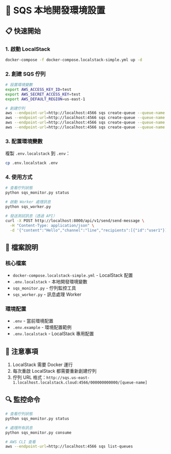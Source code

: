 # 🚀 SQS 本地開發環境設置

## 📋 快速開始

### 1. 啟動 LocalStack

```bash
docker-compose -f docker-compose.localstack-simple.yml up -d
```

### 2. 創建 SQS 佇列

```bash
# 設置環境變數
export AWS_ACCESS_KEY_ID=test
export AWS_SECRET_ACCESS_KEY=test
export AWS_DEFAULT_REGION=us-east-1

# 創建佇列
aws --endpoint-url=http://localhost:4566 sqs create-queue --queue-name send-queue
aws --endpoint-url=http://localhost:4566 sqs create-queue --queue-name batch-queue
aws --endpoint-url=http://localhost:4566 sqs create-queue --queue-name send-dlq
aws --endpoint-url=http://localhost:4566 sqs create-queue --queue-name batch-dlq
```

### 3. 配置環境變數

複製 `.env.localstack` 到 `.env`：

```bash
cp .env.localstack .env
```

### 4. 使用方式

```bash
# 查看佇列狀態
python sqs_monitor.py status

# 啟動 Worker 處理訊息
python sqs_worker.py

# 發送測試訊息（透過 API）
curl -X POST http://localhost:8000/api/v1/send/send-message \
  -H "Content-Type: application/json" \
  -d '{"content":"Hello","channel":"line","recipients":[{"id":"user1"}]}'
```

## 🔧 檔案說明

### 核心檔案
- `docker-compose.localstack-simple.yml` - LocalStack 配置
- `.env.localstack` - 本地開發環境變數
- `sqs_monitor.py` - 佇列監控工具
- `sqs_worker.py` - 訊息處理 Worker

### 環境配置
- `.env` - 當前環境配置
- `.env.example` - 環境配置範例
- `.env.localstack` - LocalStack 專用配置

## 🚨 注意事項

1. LocalStack 需要 Docker 運行
2. 每次重啟 LocalStack 都需要重新創建佇列
3. 佇列 URL 格式：`http://sqs.us-east-1.localhost.localstack.cloud:4566/000000000000/[queue-name]`

## 🔍 監控命令

```bash
# 查看佇列狀態
python sqs_monitor.py status

# 處理所有訊息
python sqs_monitor.py consume

# AWS CLI 查看
aws --endpoint-url=http://localhost:4566 sqs list-queues
```